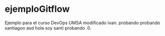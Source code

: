 # ejemploGitflow
Ejemplo para el curso DevOps UMSA
modificado
ivan.
probando probando
santiagoo
asd
hola soy santi
probando
.0.
